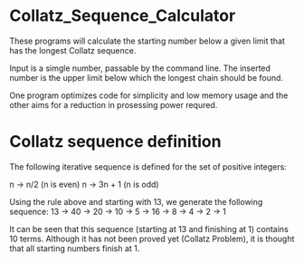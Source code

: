 # Collatz_Sequence_Calculator

These programs will calculate the starting number below a given limit that has the longest Collatz sequence.

Input is a simgle number, passable by the command line. The inserted number is the upper limit below which the longest chain should be found.

One program optimizes code for simplicity and low memory usage and the other aims for a reduction in prosessing power requred.

# Collatz sequence definition
The following iterative sequence is defined for the set of positive integers: 

n → n/2 (n is even)
n → 3n + 1 (n is odd)

Using the rule above and starting with 13, we generate the following sequence:
13 → 40 → 20 → 10 → 5 → 16 → 8 → 4 → 2 → 1

It can be seen that this sequence (starting at 13 and finishing at 1) contains 10 terms. Although it has not been proved yet (Collatz Problem), it is thought that all starting numbers finish at 1.

